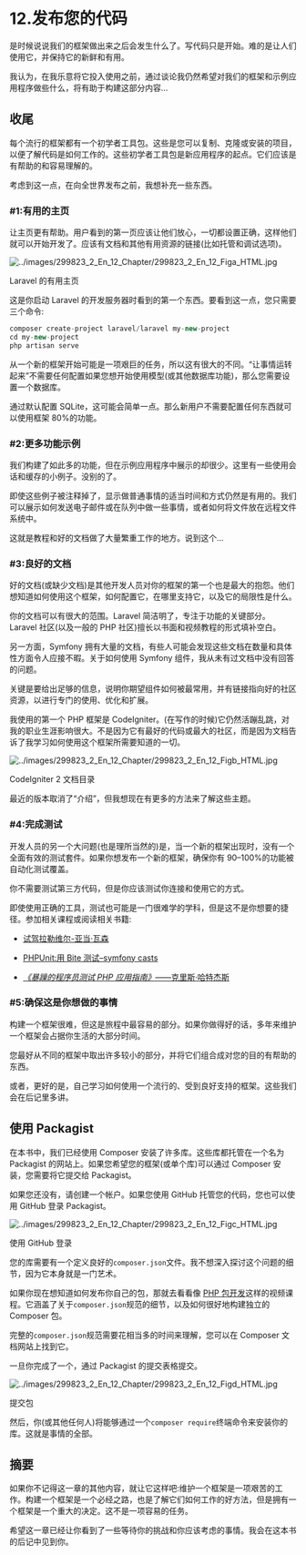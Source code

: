 # 12.发布您的代码

是时候说说我们的框架做出来之后会发生什么了。写代码只是开始。难的是让人们使用它，并保持它的新鲜和有用。

我认为，在我乐意将它投入使用之前，通过谈论我仍然希望对我们的框架和示例应用程序做些什么，将有助于构建这部分内容…

## 收尾

每个流行的框架都有一个初学者工具包。这些是您可以复制、克隆或安装的项目，以便了解代码是如何工作的。这些初学者工具包是新应用程序的起点。它们应该是有帮助的和容易理解的。

考虑到这一点，在向全世界发布之前，我想补充一些东西。

### #1:有用的主页

让主页更有帮助。用户看到的第一页应该让他们放心，一切都设置正确，这样他们就可以开始开发了。应该有文档和其他有用资源的链接(比如托管和调试选项)。

![../images/299823_2_En_12_Chapter/299823_2_En_12_Figa_HTML.jpg](../images/299823_2_En_12_Chapter/299823_2_En_12_Figa_HTML.jpg)

Laravel 的有用主页

这是你启动 Laravel 的开发服务器时看到的第一个东西。要看到这一点，您只需要三个命令:

```php
composer create-project laravel/laravel my-new-project
cd my-new-project
php artisan serve

```

从一个新的框架开始可能是一项艰巨的任务，所以这有很大的不同。“让事情运转起来”不需要任何配置如果您想开始使用模型(或其他数据库功能)，那么您需要设置一个数据库。

通过默认配置 SQLite，这可能会简单一点。那么新用户不需要配置任何东西就可以使用框架 80%的功能。

### #2:更多功能示例

我们构建了如此多的功能，但在示例应用程序中展示的却很少。这里有一些使用会话和缓存的小例子。没别的了。

即使这些例子被注释掉了，显示做普通事情的适当时间和方式仍然是有用的。我们可以展示如何发送电子邮件或在队列中做一些事情，或者如何将文件放在远程文件系统中。

这就是教程和好的文档做了大量繁重工作的地方。说到这个…

### #3:良好的文档

好的文档(或缺少文档)是其他开发人员对你的框架的第一个也是最大的抱怨。他们想知道如何使用这个框架，如何配置它，在哪里支持它，以及它的局限性是什么。

你的文档可以有很大的范围。Laravel 简洁明了，专注于功能的关键部分。Laravel 社区(以及一般的 PHP 社区)擅长以书面和视频教程的形式填补空白。

另一方面，Symfony 拥有大量的文档，有些人可能会发现这些文档在数量和具体性方面令人应接不暇。关于如何使用 Symfony 组件，我从未有过文档中没有回答的问题。

关键是要给出足够的信息，说明你期望组件如何被最常用，并有链接指向好的社区资源，以进行专门的使用、优化和扩展。

我使用的第一个 PHP 框架是 CodeIgniter。(在写作的时候)它仍然活蹦乱跳，对我的职业生涯影响很大。不是因为它有最好的代码或最大的社区，而是因为文档告诉了我学习如何使用这个框架所需要知道的一切。

![../images/299823_2_En_12_Chapter/299823_2_En_12_Figb_HTML.jpg](../images/299823_2_En_12_Chapter/299823_2_En_12_Figb_HTML.jpg)

CodeIgniter 2 文档目录

最近的版本取消了“介绍”，但我想现在有更多的方法来了解这些主题。

### #4:完成测试

开发人员的另一个大问题(也是理所当然的)是，当一个新的框架出现时，没有一个全面有效的测试套件。如果你想发布一个新的框架，确保你有 90–100%的功能被自动化测试覆盖。

你不需要测试第三方代码，但是你应该测试你连接和使用它的方式。

即使使用正确的工具，测试也可能是一门很难学的学科，但是这不是你想要的捷径。参加相关课程或阅读相关书籍:

*   [试驾拉勒维尔-亚当·瓦森](https://course.testdrivenlaravel.com)

*   [PHPUnit:用 Bite 测试–symfony casts](https://symfonycasts.com/screencast/phpunit)

*   [*《暴躁的程序员测试 PHP 应用指南》*——克里斯·哈特杰斯](https://t.co/D6QRdh6dDC%253Famp%253D1)

### #5:确保这是你想做的事情

构建一个框架很难，但这是旅程中最容易的部分。如果你做得好的话，多年来维护一个框架会占据你生活的大部分时间。

您最好从不同的框架中取出许多较小的部分，并将它们组合成对您的目的有帮助的东西。

或者，更好的是，自己学习如何使用一个流行的、受到良好支持的框架。这些我们会在后记里多讲。

## 使用 Packagist

在本书中，我们已经使用 Composer 安装了许多库。这些库都托管在一个名为 Packagist 的网站上。如果您希望您的框架(或单个库)可以通过 Composer 安装，您需要将它提交给 Packagist。

如果您还没有，请创建一个帐户。如果您使用 GitHub 托管您的代码，您也可以使用 GitHub 登录 Packagist。

![../images/299823_2_En_12_Chapter/299823_2_En_12_Figc_HTML.jpg](../images/299823_2_En_12_Chapter/299823_2_En_12_Figc_HTML.jpg)

使用 GitHub 登录

您的库需要有一个定义良好的`composer.json`文件。我不想深入探讨这个问题的细节，因为它本身就是一门艺术。

如果你现在想知道如何发布你自己的包，那就去看看像 [PHP 包开发](https://beyondco.de/video-courses/php-package-development)这样的视频课程。它涵盖了关于`composer.json`规范的细节，以及如何很好地构建独立的 Composer 包。

完整的`composer.json`规范需要花相当多的时间来理解，您可以在 Composer 文档网站上找到它。

一旦你完成了一个，通过 Packagist 的提交表格提交。

![../images/299823_2_En_12_Chapter/299823_2_En_12_Figd_HTML.jpg](../images/299823_2_En_12_Chapter/299823_2_En_12_Figd_HTML.jpg)

提交包

然后，你(或其他任何人)将能够通过一个`composer require`终端命令来安装你的库。这就是事情的全部。

## 摘要

如果你不记得这一章的其他内容，就让它这样吧:维护一个框架是一项艰苦的工作。构建一个框架是一个必经之路，也是了解它们如何工作的好方法，但是拥有一个框架是一个重大的决定。这不是一项容易的任务。

希望这一章已经让你看到了一些等待你的挑战和你应该考虑的事情。我会在这本书的后记中见到你。